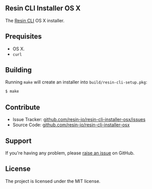 Resin CLI Installer OS X
------------------------

The [Resin CLI](https://github.com/resin-io/resin-cli) OS X installer.

Prequisites
-----------

- OS X.
- `curl`

Building
--------

Running `make` will create an installer into `build/resin-cli-setup.pkg`:

```sh
$ make
```

Contribute
----------

- Issue Tracker: [github.com/resin-io/resin-cli-installer-osx/issues](https://github.com/resin-io/resin-cli-installer-osx/issues)
- Source Code: [github.com/resin-io/resin-cli-installer-osx](https://github.com/resin-io/resin-cli-installer-osx)

Support
-------

If you're having any problem, please [raise an issue](https://github.com/resin-io/resin-cli-installer-osx/issues/new) on GitHub.

License
-------

The project is licensed under the MIT license.
